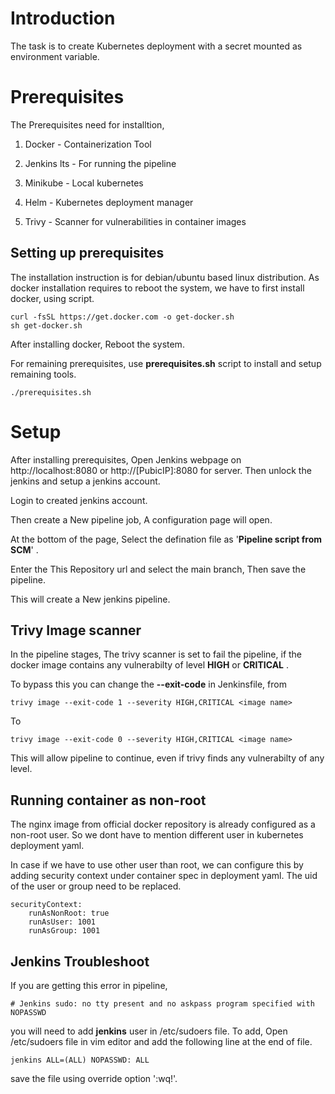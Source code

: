 # Introduction

The task is to create Kubernetes deployment with a secret mounted as environment variable.

  

# Prerequisites

The Prerequisites need for installtion,

1. Docker - Containerization Tool

2. Jenkins lts - For running the pipeline

3. Minikube - Local kubernetes

4. Helm - Kubernetes deployment manager

5. Trivy - Scanner for vulnerabilities in container images

## Setting up prerequisites
The installation instruction is for debian/ubuntu based linux distribution. 
As docker installation requires to reboot the system, we have to first install docker, using script.

    curl -fsSL https://get.docker.com -o get-docker.sh
    sh get-docker.sh
  After installing docker, Reboot the system.
  
  For remaining prerequisites, use **prerequisites.sh** script to install and setup remaining tools.
  

    ./prerequisites.sh

  
  

# Setup

After installing prerequisites, Open Jenkins webpage on http://localhost:8080 or http://[PubicIP]:8080 for server. Then unlock the jenkins and setup a jenkins account.


Login to created jenkins account.


Then create a New pipeline job, A configuration page will open.
 

At the bottom of the page, Select the defination file as '**Pipeline script from SCM**' .


Enter the This Repository url and select the main branch, Then save the pipeline. 


This will create a New jenkins pipeline.


## Trivy Image scanner
In the pipeline stages, The trivy scanner is set to fail the pipeline, if the docker image contains any vulnerabilty of level **HIGH** or **CRITICAL** .

To bypass this you can change the **--exit-code** in Jenkinsfile, from

    trivy image --exit-code 1 --severity HIGH,CRITICAL <image name>
To

    trivy image --exit-code 0 --severity HIGH,CRITICAL <image name>

This will allow pipeline to continue, even if trivy finds any vulnerabilty of any level.

## Running container as non-root
The nginx image from official docker repository is already configured as a non-root user. So we dont have to mention different user in kubernetes deployment yaml.

In case if we have to use other user than root, we can configure this by adding security context under container spec in deployment yaml. The uid of the user or group need to be replaced.

    securityContext:
	    runAsNonRoot: true
	    runAsUser: 1001
	    runAsGroup: 1001


## Jenkins Troubleshoot
If you are getting this error in pipeline,

    # Jenkins sudo: no tty present and no askpass program specified with NOPASSWD

you will need to add **jenkins** user in /etc/sudoers file.
To add, Open /etc/sudoers file in vim editor and add the following line at the end of file.

    jenkins ALL=(ALL) NOPASSWD: ALL
save the file using override option ':wq!'.



